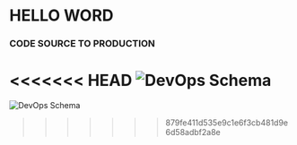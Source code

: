 # HELLO WORD

### CODE SOURCE TO PRODUCTION

<<<<<<< HEAD
![DevOps Schema](https://media.istockphoto.com/vectors/team-of-programmer-concept-with-devops-software-development-practices-vector-id1161702497?k=20&m=1161702497&s=612x612&w=0&h=9PHaA1KxeSbdiSmfwhE6KaXszyGoZpbitkjAKLZnwrM=)
=======
![DevOps Schema]("schema-instrumentation-devops.png")
>>>>>>> 879fe411d535e9c1e6f3cb481d9e6d58adbf2a8e
